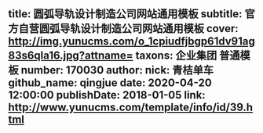 title: 圆弧导轨设计制造公司网站通用模板
subtitle: 官方自营圆弧导轨设计制造公司网站通用模板
cover: http://img.yunucms.com/o_1cpiudfjbgp61dv91ag83s6qla16.jpg?attname=
taxons: 企业集团 普通模板
number: 170030
author:
  nick: 青桔单车
  github_name: qingjue
date: 2020-04-20 12:00:00
publishDate: 2018-01-05
link: http://www.yunucms.com/template/info/id/39.html
---
